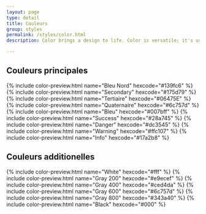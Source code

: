 ```yaml
---
layout: page
type: detail
title: Couleurs
group: styles
permalink: /styles/color.html
description: Color brings a design to life. Color is versatile; it's used to express emotion and tone, as well as place emphasis and create associations. Color should always be used in meaningful and intentional ways in order to create patterns and visual cues.

---
```



## Couleurs principales


{% include color-preview.html name="Bleu Nord" hexcode="#139fc6" %}
{% include color-preview.html name="Secondary" hexcode="#175d79" %}
{% include color-preview.html name="Tertiaire" hexcode="#06475E" %}
{% include color-preview.html name="Quaternaire" hexcode="#6c757d" %}
{% include color-preview.html name="Bleu" hexcode="#007bff" %}
{% include color-preview.html name="Success" hexcode="#28a745" %}
{% include color-preview.html name="Danger" hexcode="#dc3545" %}
{% include color-preview.html name="Warning" hexcode="#ffc107" %}
{% include color-preview.html name="Info" hexcode="#17a2b8" %}


## Couleurs additionelles


{% include color-preview.html name="White" hexcode="#fff" %}
{% include color-preview.html name="Gray 200" hexcode="#e9ecef" %}
{% include color-preview.html name="Gray 400" hexcode="#ced4da" %}
{% include color-preview.html name="Gray 600" hexcode="#6c757d" %}
{% include color-preview.html name="Gray 800" hexcode="#343a40" %}
{% include color-preview.html name="Black" hexcode="#000" %}

